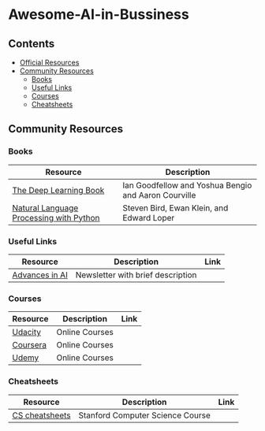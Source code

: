 # Awesome-AI-in-Bussiness

## Contents

- [Official Resources](#official-resources)
- [Community Resources](#community-resources)
  - [Books](#Books)
  - [Useful Links](#Useful-Links)
  - [Courses](#Courses)
  - [Cheatsheets](#Cheatsheets)

## Community Resources

### Books

| Resource | Description |
| --- | --- |
| [The Deep Learning Book](https://www.deeplearningbook.org/) |  Ian Goodfellow and Yoshua Bengio and Aaron Courville |
| [Natural Language Processing with Python](http://www.nltk.org/book/) |  Steven Bird, Ewan Klein, and Edward Loper |


### Useful Links

| Resource | Description | Link |
| --- | --- | --- |
| [Advances in AI](https://thesequence.substack.com/) |  Newsletter with brief description | 

### Courses


| Resource | Description | Link |
| --- | --- | --- |
| [Udacity](https://www.udacity.com) |  Online Courses | 
| [Coursera](https://www.coursera.org) |  Online Courses | 
| [Udemy](http://www.udemy.com) |  Online Courses | 

### Cheatsheets

| Resource | Description | Link |
| --- | --- | --- |
| [CS cheatsheets](https://stanford.edu/~shervine/teaching/cs-229) |  Stanford Computer Science Course | 
